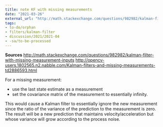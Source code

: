 ```yaml
---
title: note KF with missing measurements
date: "2021-03-26"
external_url: "http://math.stackexchange.com/questions/982982/kalman-filter-with-missing-measurement-inputs"
tags: 
- to-do/orphan 
- filters/kalman-filter 
- discussion/2021/2021-04 
- -sa/to-be-processed
---
```


**Sources**
<http://math.stackexchange.com/questions/982982/kalman-filter-with-missing-measurement-inputs>
<http://opencv-users.1802565.n2.nabble.com/Kalman-filters-and-missing-measurements-td2886593.html>

For a missing measurement:

*   use the last state estimate as a measurement
*   set the covariance matrix of the measurement to essentially infinity.

This would cause a Kalman filter to essentially ignore the new measurement since the ratio of the variance of the prediction to the measurement is zero.
The result will be a new prediction that maintains velocity/acceleration but whose variance will grow according to the process noise.

